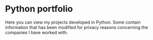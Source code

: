 # Python portfolio
Here you can view my projects developed in Python. Some contain information that has been modified for privacy reasons concerning the companies I have worked with.
